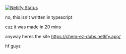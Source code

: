 [![Netlify Status](https://api.netlify.com/api/v1/badges/4a5dd147-defa-400f-898b-789101226062/deploy-status)](https://app.netlify.com/sites/chem-ez-dubs/deploys)

no, this isn't written in typescript

cuz it was made in 20 mins

anyway heres the site https://chem-ez-dubs.netlify.app/

hf guys
